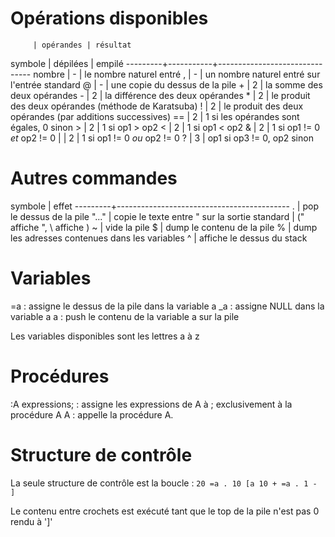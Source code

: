 # Opérations disponibles

         | opérandes | résultat
 symbole | dépilées  | empilé
---------+-----------+-------------------------------
 nombre  |     -     | le nombre naturel entré
    ,    |     -     | un nombre naturel entré sur l'entrée standard
    @    |     -     | une copie du dessus de la pile
    +    |     2     | la somme des deux opérandes
    -    |     2     | la différence des deux opérandes
    *    |     2     | le produit des deux opérandes (méthode de Karatsuba)
    !    |     2     | le produit des deux opérandes (par additions successives)
   ==    |     2     | 1 si les opérandes sont égales, 0 sinon
    >    |     2     | 1 si op1 > op2
    <    |     2     | 1 si op1 < op2
    &    |     2     | 1 si op1 != 0 *et* op2 != 0
    |    |     2     | 1 si op1 != 0 *ou* op2 != 0
    ?    |     3     | op1 si op3 != 0, op2 sinon

# Autres commandes

 symbole | effet
---------+-------------------------------------------
    .    | pop le dessus de la pile
  "..."  | copie le texte entre " sur la sortie standard
         |      (\" affiche ", \\ affiche \)
    ~    | vide la pile
    $    | dump le contenu de la pile
    %    | dump les adresses contenues dans les variables
    ^    | affiche le dessus du stack

# Variables

   =a : assigne le dessus de la pile dans la variable a
   _a : assigne NULL dans la variable a
    a : push le contenu de la variable a sur la pile

Les variables disponibles sont les lettres a à z

# Procédures

   :A expressions; : assigne les expressions de A à ; exclusivement à la procédure A
    A              : appelle la procédure A.

# Structure de contrôle

La seule structure de contrôle est la boucle : `20 =a . 10 [a 10 + =a . 1 - ]`

Le contenu entre crochets est exécuté tant que le top de la pile n'est pas 0 rendu à ']'
